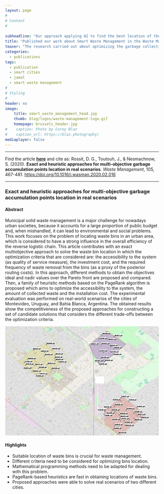 ```yaml
---
layout: page
#
# Content
#

subheadline: "Our approach applying AI to find the best location of the bins in a city has been published in this high-impact journal."
title: "Published our work about Smart Waste Management in the Waste Management journal"
teaser: "The research carried out about optimizing the garbage collection points' localization, and configuration provided competitive results. Waste Management journal has published our research work on this topic."
categories:
  - publications
tags:
  - publication
  - smart cities
  - jamal
  - smart waste management
#
# Styling
#
header: no
image: 
    title: smart_waste_management_head.jpg
    thumb: blog/logos/waste-management-logo.gif
    homepage: brussels_header.jpg
#    caption: Photo by Corey Blaz
#    caption_url: https://blaz.photography/
mediaplayer: false
---
```







****

Find the article [**here**](https://jamaltoutouh.github.io/downloads/wastemanagement2020.pdf) and cite as:
Rossit, D. G., Toutouh, J., & Nesmachnow, S. (2020). **Exact and heuristic approaches for multi-objective garbage accumulation points location in real scenarios**. *Waste Management*, 105, 467-481.
https://doi.org/10.1016/j.wasman.2020.02.016

---

### Exact and heuristic approaches for multi-objective garbage accumulation points location in real scenarios
#### Abstract
Municipal solid waste management is a major challenge for nowadays urban societies, because it accounts for a large proportion of public budget and, when mishandled, it can lead to environmental and social problems. This work focuses on the problem of locating waste bins in an urban area, which is considered to have a strong influence in the overall efficiency of the reverse logistic chain. This article contributes with an exact multiobjective approach to solve the waste bin location in which the optimization criteria that are considered are: the accessibility to the system (as quality of service measure), the investment cost, and the required frequency of waste removal from the bins (as a proxy of the posterior routing costs). In this approach, different methods to obtain the objectives ideal and nadir values over the Pareto front are proposed and compared. Then, a family of heuristic methods based on the PageRank algorithm is proposed which aims to optimize the accessibility to the system, the amount of collected waste and the installation cost. The experimental evaluation was performed on real-world scenarios of the cities of Montevideo, Uruguay, and Bahía Blanca, Argentina. The obtained results show the competitiveness of the proposed approaches for constructing a set of candidate solutions that considers the different trade-offs between the optimization criteria.

![Illustration of the problem representation](https://github.com/jamaltoutouh/jamaltoutouh.github.io/blob/master/images/blog/content/waste-management-instance.jpg?raw=true "Illustration of the problem representation")


#### Highlights
- Suitable location of waste bins is crucial for waste management.
- Different criteria need to be considered for optimizing bins location.
- Mathematical programming methods need to be adapted for dealing with this problem.
- PageRank-based heuristics are fast in obtaining locations of waste bins.
- Proposed approaches were able to solve real scenarios of two different cities.




 

